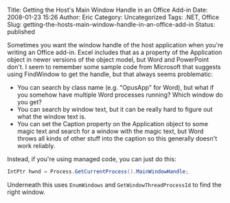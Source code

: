 Title: Getting the Host's Main Window Handle in an Office Add-in
Date: 2008-01-23 15:26
Author: Eric
Category: Uncategorized
Tags: .NET, Office
Slug: getting-the-hosts-main-window-handle-in-an-office-add-in
Status: published

Sometimes you want the window handle of the host application when you're
writing an Office add-in. Excel includes that as a property of the
Application object in newer versions of the object model, but Word and
PowerPoint don't. I seem to remember some sample code from Microsoft
that suggests using FindWindow to get the handle, but that always seems
problematic:

-   You can search by class name (e.g. "OpusApp" for Word), but what if
    you somehow have multiple Word processes running? Which window do
    you get?
-   You can search by window text, but it can be really hard to figure
    out what the window text is.
-   You can set the Caption property on the Application object to some
    magic text and search for a window with the magic text, but Word
    throws all kinds of other stuff into the caption so this generally
    doesn't work reliably.

Instead, if you're using managed code, you can just do this:

```csharp
IntPtr hwnd = Process.GetCurrentProcess().MainWindowHandle;
```

Underneath this uses `EnumWindows` and `GetWindowThreadProcessId` to
find the right window.
